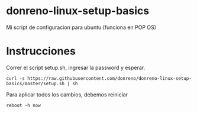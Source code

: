 # donreno-linux-setup-basics

Mi script de configuracion para ubuntu (funciona en POP OS)

# Instrucciones
Correr el script setup.sh, ingresar la password y esperar.

    curl -s https://raw.githubusercontent.com/donreno/donreno-linux-setup-basics/master/setup.sh | sh
    
Para aplicar todos los cambios, debemos reiniciar

    reboot -h now
